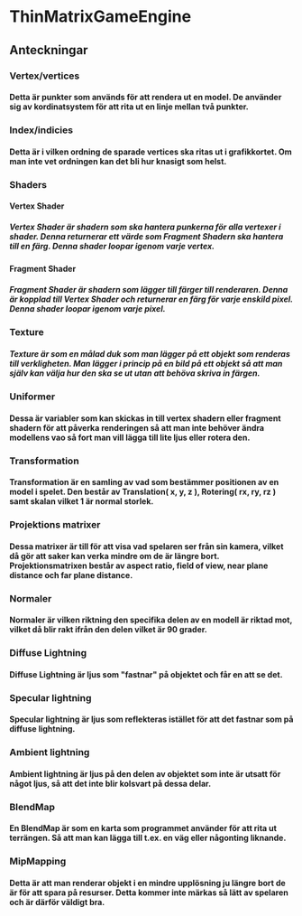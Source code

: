 # ThinMatrixGameEngine

## Anteckningar

### Vertex/vertices
#### Detta är punkter som används för att rendera ut en model. De använder sig av kordinatsystem för att rita ut en linje mellan två punkter.

### Index/indicies
#### Detta är i vilken ordning de sparade vertices ska ritas ut i grafikkortet. Om man inte vet ordningen kan det bli hur knasigt som helst.

### Shaders
#### Vertex Shader
##### Vertex Shader är shadern som ska hantera punkerna för alla vertexer i shader. Denna returnerar ett värde som Fragment Shadern ska hantera till en färg. Denna shader loopar igenom varje vertex.

#### Fragment Shader
##### Fragment Shader är shadern som lägger till färger till renderaren. Denna är kopplad till Vertex Shader och returnerar en färg för varje enskild pixel. Denna shader loopar igenom varje pixel. 

### Texture
##### Texture är som en målad duk som man lägger på ett objekt som renderas till verkligheten. Man lägger i princip på en bild på ett objekt så att man själv kan välja hur den ska se ut utan att behöva skriva in färgen.

### Uniformer
#### Dessa är variabler som kan skickas in till vertex shadern eller fragment shadern för att påverka renderingen så att man inte behöver ändra modellens vao så fort man vill lägga till lite ljus eller rotera den.

### Transformation
#### Transformation är en samling av vad som bestämmer positionen av en model i spelet. Den består av Translation( x, y, z ), Rotering( rx, ry, rz ) samt skalan vilket 1 är normal storlek.

### Projektions matrixer
#### Dessa matrixer är till för att visa vad spelaren ser från sin kamera, vilket då gör att saker kan verka mindre om de är längre bort. Projektionsmatrixen består av aspect ratio, field of view, near plane distance och far plane distance.

### Normaler
#### Normaler är vilken riktning den specifika delen av en modell är riktad mot, vilket då blir rakt ifrån den delen vilket är 90 grader.

### Diffuse Lightning
#### Diffuse Lightning är ljus som "fastnar" på objektet och får en att se det.

### Specular lightning
#### Specular lightning är ljus som reflekteras istället för att det fastnar som på diffuse lightning.

### Ambient lightning
#### Ambient lightning är ljus på den delen av objektet som inte är utsatt för något ljus, så att det inte blir kolsvart på dessa delar.

### BlendMap
#### En BlendMap är som en karta som programmet använder för att rita ut terrängen. Så att man kan lägga till t.ex. en väg eller någonting liknande.

### MipMapping
#### Detta är att man renderar objekt i en mindre upplösning ju längre bort de är för att spara på resurser. Detta kommer inte märkas så lätt av spelaren och är därför väldigt bra.
